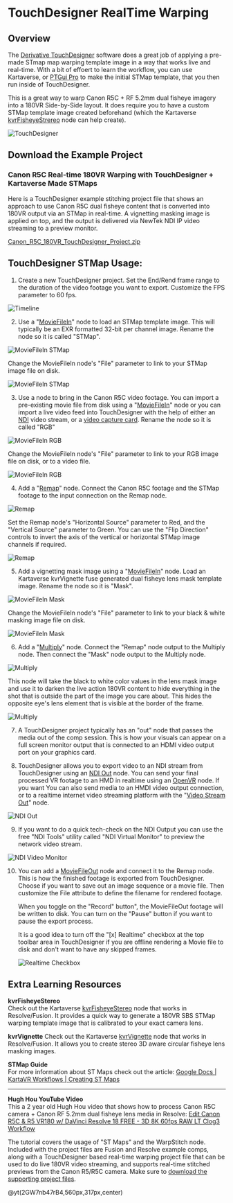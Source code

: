 # TouchDesigner RealTime Warping

## Overview

The [Derivative TouchDesigner](https://derivative.ca/download) software does a great job of applying a pre-made STmap map warping template image in a way that works live and real-time. With a bit of effoert to learn the workflow, you can use Kartaverse, or [PTGui Pro](https://ptgui.com/) to make the initial STMap template, that you then run inside of TouchDesigner.

This is a great way to warp Canon R5C + RF 5.2mm dual fisheye imagery into a 180VR Side-by-Side layout. It does require you to have a custom STMap template image created beforehand (which the Kartaverse [kvrFisheyeStrereo](kvrFisheyeStereo) node can help create).

![TouchDesigner](Images/TouchDesigner_STmaps.png)

## Download the Example Project

### Canon R5C Real-time 180VR Warping with TouchDesigner + Kartaverse Made STMaps

Here is a TouchDesigner example stitching project file that shows an approach to use Canon R5C dual fisheye content that is converted into 180VR output via an STMap in real-time. A vignetting masking image is applied on top, and the output is delivered via NewTek NDI IP video streaming to a preview monitor.

[Canon_R5C_180VR_TouchDesigner_Project.zip](https://www.icloud.com/iclouddrive/015JOnhBstFpe_MoFxNsJmBhw#Canon%5FR5C%5F180VR%5FTouchDesigner%5FProject)

## TouchDesigner STMap Usage: 

1. Create a new TouchDesigner project. Set the End/Rend frame range to the duration of the video footage you want to export. Customize the FPS parameter to 60 fps.

![Timeline](Images/TouchDesigner_Timeline.png)

2. Use a "[MovieFileIn](https://docs.derivative.ca/Movie_File_In_TOP)" node to load an STMap template image. This will typically be an EXR formatted 32-bit per channel image. Rename the node so it is called "STMap".

![MovieFileIn STMap](Images/TouchDesigner_MovieFileIn_STMap_Node.png)

Change the MovieFileIn node's "File" parameter to link to your STMap image file on disk.

![MovieFileIn STMap](Images/TouchDesigner_MovieFileIn_STMap.png)

3. Use a node to bring in the Canon R5C video footage. You can import a pre-existing movie file from disk using a "[MovieFileIn](https://docs.derivative.ca/Movie_File_In_TOP)" node or you can import a live video feed into TouchDesigner with the help of either an [NDI](https://docs.derivative.ca/NDI) video stream, or a [video capture card](https://docs.derivative.ca/Video_Device_In_TOP). Rename the node so it is called "RGB"

![MovieFileIn RGB](Images/TouchDesigner_MovieFileIn_RGB_Node.png)

Change the MovieFileIn node's "File" parameter to link to your RGB image file on disk, or to a video file.

![MovieFileIn RGB](Images/TouchDesigner_MovieFileIn_RGB.png)

4. Add a "[Remap](https://docs.derivative.ca/Remap_TOP)" node. Connect the Canon R5C footage and the STMap footage to the input connection on the Remap node.

![Remap](Images/TouchDesigner_Remap_Node.png)

Set the Remap node's "Horizontal Source" parameter to Red, and the "Vertical Source" parameter to Green. You can use the "Flip Direction" controls to invert the axis of the vertical or horizontal STMap image channels if required.

![Remap](Images/TouchDesigner_Remap.png)

5. Add a vignetting mask image using a  "[MovieFileIn](https://docs.derivative.ca/Movie_File_In_TOP)" node. Load an Kartaverse kvrVignette fuse generated dual fisheye lens mask template image. Rename the node so it is "Mask".

![MovieFileIn Mask](Images/TouchDesigner_MovieFileIn_Mask_Node.png)

Change the MovieFileIn node's "File" parameter to link to your black & white masking image file on disk.

![MovieFileIn Mask](Images/TouchDesigner_MovieFileIn_Mask.png)

6. Add a "[Multiply](https://docs.derivative.ca/Remap_TOP)" node. Connect the "Remap" node output to the Multiply node. Then connect the "Mask" node output to the Multiply node.

![Multiply](Images/TouchDesigner_Multiply_Node.png)

This node will take the black to white color values in the lens mask image and use it to darken the live action 180VR content to hide everything in the shot that is outside the part of the image you care about. This hides the opposite eye's lens element that is visible at the border of the frame.

![Multiply](Images/TouchDesigner_Multiply.png)

7. A TouchDesigner project typically has an "out" node that passes the media out of the comp session. This is how your visuals can appear on a full screen monitor output that is connected to an HDMI video output port on your graphics card.

8. TouchDesigner allows you to export video to an NDI stream from TouchDesigner using an [NDI Out](https://docs.derivative.ca/NDI_Out_TOP) node. You can send your final processed VR footage to an HMD in realtime using an [OpenVR](https://docs.derivative.ca/OpenVR_TOP) node. If you want You can also send media to an HMDI video output connection, or to a realtime internet video streaming platform with the "[Video Stream Out](https://docs.derivative.ca/Video_Stream_Out_TOP)" node.

![NDI Out](Images/TouchDesigner_NDI_Out.png)

9. If you want to do a quick tech-check on the NDI Output you can use the free "NDI Tools" utility called "NDI Virtual Monitor" to preview the network video stream.

![NDI Video Monitor](Images/TouchDesigner_NDI_Video_Monitor.png)

10. You can add a [MovieFileOut](https://docs.derivative.ca/Movie_File_Out_TOP) node and connect it to the Remap node. This is how the finished footage is exported from TouchDesigner. Choose if you want to save out an image sequence or a movie file. Then customize the File attribute to define the filename for rendered footage.

	When you toggle on the "Record" button", the MovieFileOut footage will be written to disk. You can turn on the "Pause" button if you want to pause the export process.

	It is a good idea to turn off the "[x] Realtime" checkbox at the top toolbar area in TouchDesigner if you are offline rendering a Movie file to disk and don't want to have any skipped frames.

	![Realtime Checkbox](Images/TouchDesigner_Realtime_Checkbox.png)


## Extra Learning Resources

**kvrFisheyeStereo**  
Check out the Kartaverse [kvrFisheyeStereo](kvrFisheyeStereo) node that works in Resolve/Fusion. It provides a quick way to generate a 180VR SBS STMap warping template image that is calibrated to your exact camera lens.

**kvrVignette**
Check out the Kartaverse [kvrVignette](fuses?id=kvrvignette) node that works in Resolve/Fusion. It allows you to create stereo 3D aware circular fisheye lens masking images.

**STMap Guide**  
For more information about ST Maps check out the article: [Google Docs | KartaVR Workflows | Creating ST Maps](https://docs.google.com/document/d/1lQ-wc9ucLJqj-HL7iKMNWA71klV5O1fk2-JicRB6gDY/edit?usp=sharing)

---

**Hugh Hou YouTube Video**  
This a 2 year old Hugh Hou video that shows how to process Canon R5C camera + Canon RF 5.2mm dual fisheye lens media in Resolve:
[Edit Canon R5C & R5 VR180 w/ DaVinci Resolve 18 FREE - 3D 8K 60fps RAW LT Clog3 Workflow](https://www.youtube.com/watch?v=2GW7nb47rB4)

The tutorial covers the usage of "ST Maps" and the WarpStitch node. Included with the project files are Fusion and Resolve example comps, along with a TouchDesigner based real-time warping project file that can be used to do live 180VR video streaming, and supports real-time stitched previews from the Canon R5/R5C camera. Make sure to [download the supporting project files](https://drive.google.com/file/d/1H-owMeadqekZ42BgmqeaPHr9Ry2cHFP8/view).

@yt(2GW7nb47rB4,560px,317px,center)


